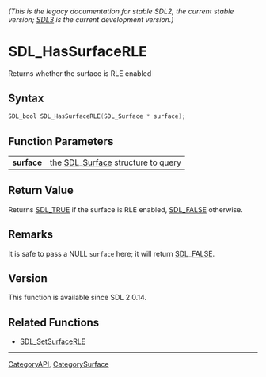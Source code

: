 ###### (This is the legacy documentation for stable SDL2, the current stable version; [SDL3](https://wiki.libsdl.org/SDL3/) is the current development version.)
# SDL_HasSurfaceRLE

Returns whether the surface is RLE enabled 

## Syntax

```c
SDL_bool SDL_HasSurfaceRLE(SDL_Surface * surface);

```

## Function Parameters

|                 |                                                   |
| --------------- | ------------------------------------------------- |
| **surface**     | the [SDL_Surface](SDL_Surface) structure to query |

## Return Value

Returns [SDL_TRUE](SDL_TRUE) if the surface is RLE enabled,
[SDL_FALSE](SDL_FALSE) otherwise.

## Remarks

It is safe to pass a NULL `surface` here; it will return
[SDL_FALSE](SDL_FALSE).

## Version

This function is available since SDL 2.0.14.

## Related Functions

* [SDL_SetSurfaceRLE](SDL_SetSurfaceRLE)

----
[CategoryAPI](CategoryAPI), [CategorySurface](CategorySurface)

